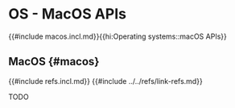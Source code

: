 # OS - MacOS APIs

{{#include macos.incl.md}}{{hi:Operating systems::macOS APIs}}

## MacOS {#macos}

{{#include refs.incl.md}}
{{#include ../../refs/link-refs.md}}

<div class="hidden">
TODO
</div>
